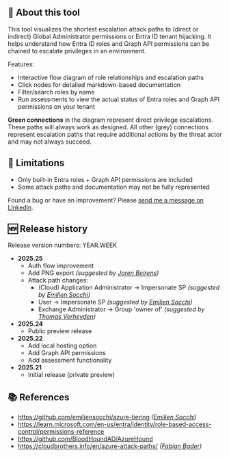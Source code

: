 ## 🚀 About this tool

This tool visualizes the shortest escalation attack paths to (direct or indirect) Global Administrator permissions or Entra ID tenant hijacking. It helps understand how Entra ID roles and Graph API permissions can be chained to escalate privileges in an environment.

Features:
- Interactive flow diagram of role relationships and escalation paths
- Click nodes for detailed markdown-based documentation
- Filter/search roles by name
- Run assessments to view the actual status of Entra roles and Graph API permissions on your tenant

**Green connections** in the diagram represent direct privilege escalations. These paths will always work as designed.
All other (grey) connections represent escalation paths that require additional actions by the threat actor and may not always succeed.

## 🚧 Limitations

- Only built-in Entra roles + Graph API permissions are included
- Some attack paths and documentation may not be fully represented

Found a bug or have an improvement? Please [send me a message on Linkedin](https://linkedin.com/in/jasper-baes).

## 🆕 Release history

Release version numbers: YEAR.WEEK

- **2025.25**
  - Auth flow improvement
  - Add PNG export _(suggested by [Joren Beirens](https://no.linkedin.com/in/joren-beirens))_
  - Attack path changes:
    - (Cloud) Application Administrator → Impersonate SP _(suggested by [Emilien Socchi](https://no.linkedin.com/in/emilien-socchi-06b898136))_
    - User → Impersonate SP _(suggested by [Emilien Socchi](https://no.linkedin.com/in/emilien-socchi-06b898136))_
    - Exchange Administrator → Group 'owner of' _(suggested by [Thomas Verheyden](https://www.linkedin.com/in/thomasvrhydn))_
- **2025.24**  
  - Public preview release
- **2025.22**  
  - Add local hosting option
  - Add Graph API permissions
  - Add assessment functionality
- **2025.21**  
  - Initial release (private preview)

## 📚 References

- https://github.com/emiliensocchi/azure-tiering _([Emilien Socchi](https://no.linkedin.com/in/emilien-socchi-06b898136))_
- https://learn.microsoft.com/en-us/entra/identity/role-based-access-control/permissions-reference
- https://github.com/BloodHoundAD/AzureHound
- https://cloudbrothers.info/en/azure-attack-paths/ _([Fabian Bader](https://no.linkedin.com/in/fabianbader))_